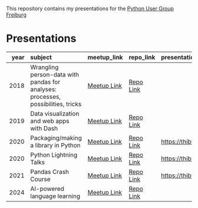 This repository contains my presentations for the [Python User Group Freiburg](https://www.meetup.com/fr-FR/Python-User-Group-Freiburg/)

# Presentations

|   year | subject                                                                          | meetup_link                                                                                 | repo_link                                                                                        | presentation_link                                    |
|-------:|:---------------------------------------------------------------------------------|:--------------------------------------------------------------------------------------------|:-------------------------------------------------------------------------------------------------|:-----------------------------------------------------|
|   2018 | Wrangling person-data with pandas for analyses: processes, possibilities, tricks | [Meetup Link](https://www.meetup.com/fr-FR/Python-User-Group-Freiburg/events/gsdgjpyxmbqb/) | [Repo Link](https://github.com/ThibTrip/thib/tree/master/2018/presentation_data_cleaning)        |                                                      |
|   2019 | Data visualization and web apps with Dash                                        | [Meetup Link](https://www.meetup.com/fr-FR/Python-User-Group-Freiburg/events/bxdvrqyzmbpb/) | [Repo Link](https://github.com/ThibTrip/thib/tree/master/2019/presentation_plotly_dash)          |                                                      |
|   2020 | Packaging/making a library in Python                                             | [Meetup Link](https://www.meetup.com/fr-FR/Python-User-Group-Freiburg/events/267885800/)    | [Repo Link](https://github.com/ThibTrip/thib/tree/master/2020/packaging)                         | https://thibtrip.github.io/packaging_presentation/#/ |
|   2020 | Python Lightning Talks                                                           | [Meetup Link](https://www.meetup.com/fr-FR/Python-User-Group-Freiburg/events/272746840/)    | [Repo Link](https://github.com/ThibTrip/thib/tree/master/2020/lightning_talks)                   | https://thibtrip.github.io/lightning_talks/#/        |
|   2021 | Pandas Crash Course                                                              | [Meetup Link](https://www.meetup.com/fr-FR/Python-User-Group-Freiburg/events/275586196/)    | [Repo Link](https://github.com/ThibTrip/thib/tree/master/2021/pandas_crash_course)               | https://thibtrip.github.io/pandas_crash_course/#/    |
|   2024 | AI-powered language learning                                                     | [Meetup Link](https://www.meetup.com/python-user-group-freiburg/events/301044966/)          | [Repo Link](https://github.com/ThibTrip/thib/tree/master/2024/AI-powered%20language%20learning)  |                                                      |
